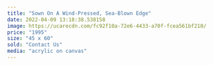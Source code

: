 ```yaml
---
title: "Sown On A Wind-Pressed, Sea-Blown Edge"
date: 2022-04-09 13:18:38.538158
image: https://ucarecdn.com/fc92f10a-72e6-4433-a70f-fcea561bf210/
price: "1995"
size: "45 x 60"
sold: "Contact Us"
media: "acrylic on canvas"
---
```


